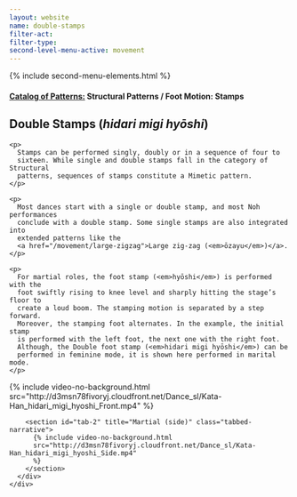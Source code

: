```yaml
---
layout: website
name: double-stamps
filter-act:
filter-type:
second-level-menu-active: movement
---
```


{% include second-menu-elements.html %}

<main class="page-content">
  <div class="text-container">
    <h4>
      <a href="/movement/">Catalog of Patterns:</a> Structural Patterns / Foot
      Motion: Stamps
    </h4>
    <h2>Double Stamps (<em>hidari migi hyōshi</em>)</h2>

    <p>
      Stamps can be performed singly, doubly or in a sequence of four to
      sixteen. While single and double stamps fall in the category of Structural
      patterns, sequences of stamps constitute a Mimetic pattern.
    </p>

    <p>
      Most dances start with a single or double stamp, and most Noh performances
      conclude with a double stamp. Some single stamps are also integrated into
      extended patterns like the
      <a href="/movement/large-zigzag">Large zig-zag (<em>ōzayu</em>)</a>.
    </p>

    <p>
      For martial roles, the foot stamp (<em>hyōshi</em>) is performed with the
      foot swiftly rising to knee level and sharply hitting the stage’s floor to
      create a loud boom. The stamping motion is separated by a step forward.
      Moreover, the stamping foot alternates. In the example, the initial stamp
      is performed with the left foot, the next one with the right foot.
      Although, the Double foot stamp (<em>hidari migi hyōshi</em>) can be
      performed in feminine mode, it is shown here performed in marital mode.
    </p>
  </div>

  <div class="tabs-container">
    <div class="tabs-container__links">
      <div class="wrapper">
        <div id="tabs"></div>
      </div>
    </div>
    <div class="tabs-container__content">
      <div class="wrapper">
        <section id="tab-1" title="Martial (front)" class="tabbed-narrative">
          {% include video-no-background.html
          src="http://d3msn78fivoryj.cloudfront.net/Dance_sl/Kata-Han_hidari_migi_hyoshi_Front.mp4"
          %}
        </section>

        <section id="tab-2" title="Martial (side)" class="tabbed-narrative">
          {% include video-no-background.html
          src="http://d3msn78fivoryj.cloudfront.net/Dance_sl/Kata-Han_hidari_migi_hyoshi_Side.mp4"
          %}
        </section>
      </div>
    </div>
  </div>
</main>
